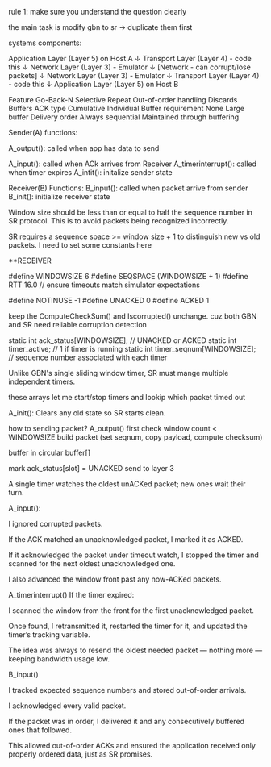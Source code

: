 rule 1: make sure you understand the question clearly

the main task is modify gbn to sr -> duplicate them first

systems components:

Application Layer (Layer 5) on Host A
        ↓
Transport Layer (Layer 4) - code this
        ↓
Network Layer (Layer 3) - Emulator
        ↓
[Network - can corrupt/lose packets]
        ↓
Network Layer (Layer 3) - Emulator
        ↓
Transport Layer (Layer 4) - code this
        ↓
Application Layer (Layer 5) on Host B


Feature                 Go-Back-N               Selective Repeat 
Out-of-order handling   Discards                Buffers
ACK type                Cumulative              Individual
Buffer requirement      None                    Large buffer
Delivery order          Always sequential       Maintained through buffering

Sender(A) functions:

A_output(): called when app has data to send

A_input(): called when ACk arrives from Receiver
A_timerinterrupt(): called when timer expires
A_intit(): initalize sender state

Receiver(B) Functions:
B_input(): called when packet arrive from sender
B_init(): initialize receiver state



Window size should be less than or equal to half the sequence number in SR protocol. This is to avoid packets being recognized incorrectly. 


SR requires a sequence space >= window size + 1 to distinguish new vs old packets. I need to set some constants here

**RECEIVER

#define WINDOWSIZE 6
#define SEQSPACE   (WINDOWSIZE + 1)
#define RTT        16.0    // ensure timeouts match simulator expectations

#define NOTINUSE  -1
#define UNACKED    0
#define ACKED      1

keep the ComputeCheckSum() and Iscorrupted() unchange.
cuz both GBN and SR need reliable corruption detection

static int ack_status[WINDOWSIZE];     // UNACKED or ACKED
static int timer_active;   // 1 if timer is running
static int timer_seqnum[WINDOWSIZE]; // sequence number associated with each timer

Unlike GBN's single sliding window timer, SR must mange multiple independent timers. 

these arrays let me start/stop timers and lookip which packet timed out

A_init(): Clears any old state so SR starts clean.

how to sending packet?
A_output()
first check window count < WINDOWSIZE
build packet (set seqnum, copy payload, compute checksum)

buffer in circular buffer[]

mark ack_status[slot] = UNACKED
send to layer 3

A single timer watches the oldest unACKed packet; new ones wait their turn.

A_input():


I ignored corrupted packets.

If the ACK matched an unacknowledged packet, I marked it as ACKED.

If it acknowledged the packet under timeout watch, I stopped the timer and scanned for the next oldest unacknowledged one.

I also advanced the window front past any now-ACKed packets.

A_timerinterrupt()
If the timer expired:

I scanned the window from the front for the first unacknowledged packet.

Once found, I retransmitted it, restarted the timer for it, and updated the timer’s tracking variable.

The idea was always to resend the oldest needed packet — nothing more — keeping bandwidth usage low.

B_input()

I tracked expected sequence numbers and stored out-of-order arrivals.

I acknowledged every valid packet.

If the packet was in order, I delivered it and any consecutively buffered ones that followed.

This allowed out-of-order ACKs and ensured the application received only properly ordered data, just as SR promises.